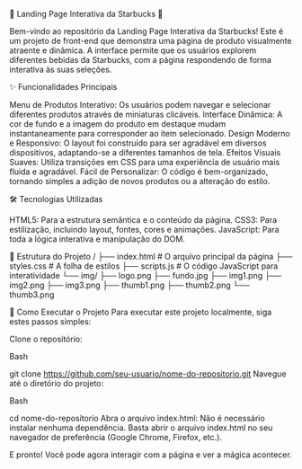 🌟 Landing Page Interativa da Starbucks 🌟

Bem-vindo ao repositório da Landing Page Interativa da Starbucks! Este é um projeto de front-end que demonstra uma página de produto visualmente atraente e dinâmica. A interface permite que os usuários explorem diferentes bebidas da Starbucks, com a página respondendo de forma interativa às suas seleções.

✨ Funcionalidades Principais

Menu de Produtos Interativo: Os usuários podem navegar e selecionar diferentes produtos através de miniaturas clicáveis.
Interface Dinâmica: A cor de fundo e a imagem do produto em destaque mudam instantaneamente para corresponder ao item selecionado.
Design Moderno e Responsivo: O layout foi construído para ser agradável em diversos dispositivos, adaptando-se a diferentes tamanhos de tela.
Efeitos Visuais Suaves: Utiliza transições em CSS para uma experiência de usuário mais fluida e agradável.
Fácil de Personalizar: O código é bem-organizado, tornando simples a adição de novos produtos ou a alteração do estilo.

🛠️ Tecnologias Utilizadas

HTML5: Para a estrutura semântica e o conteúdo da página.
CSS3: Para estilização, incluindo layout, fontes, cores e animações.
JavaScript: Para toda a lógica interativa e manipulação do DOM.

📂 Estrutura do Projeto
/
├── index.html          # O arquivo principal da página
├── styles.css          # A folha de estilos
├── scripts.js          # O código JavaScript para interatividade
└── img/
    ├── logo.png
    ├── fundo.jpg
    ├── img1.png
    ├── img2.png
    ├── img3.png
    ├── thumb1.png
    ├── thumb2.png
    └── thumb3.png
    
🚀 Como Executar o Projeto
Para executar este projeto localmente, siga estes passos simples:

Clone o repositório:

Bash

git clone https://github.com/seu-usuario/nome-do-repositorio.git
Navegue até o diretório do projeto:

Bash

cd nome-do-repositorio
Abra o arquivo index.html:
Não é necessário instalar nenhuma dependência. Basta abrir o arquivo index.html no seu navegador de preferência (Google Chrome, Firefox, etc.).

E pronto! Você pode agora interagir com a página e ver a mágica acontecer.
